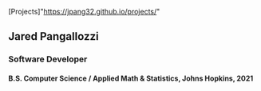 [Projects]"https://jpang32.github.io/projects/"

## Jared Pangallozzi
### Software Developer
#### B.S. Computer Science / Applied Math & Statistics, Johns Hopkins, 2021


